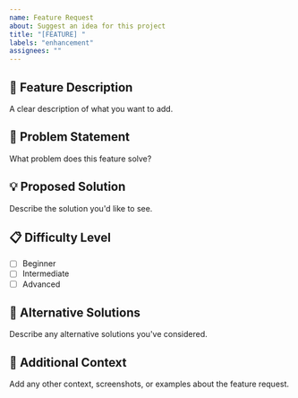 ```yaml
---
name: Feature Request
about: Suggest an idea for this project
title: "[FEATURE] "
labels: "enhancement"
assignees: ""
---
```


## 🚀 Feature Description

A clear description of what you want to add.

## 🎯 Problem Statement

What problem does this feature solve?

## 💡 Proposed Solution

Describe the solution you'd like to see.

## 📋 Difficulty Level

- [ ] Beginner
- [ ] Intermediate
- [ ] Advanced

## 🔄 Alternative Solutions

Describe any alternative solutions you've considered.

## 📎 Additional Context

Add any other context, screenshots, or examples about the feature request.
